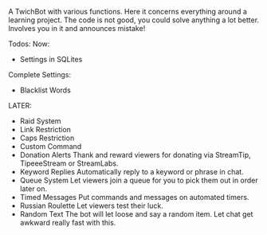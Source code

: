 A TwichBot with various functions. 
Here it concerns everything around a learning project. 
The code is not good, you could solve anything a lot better. 
Involves you in it and announces mistake!


Todos:
Now:
- Settings in SQLites

Complete Settings:
- Blacklist Words

LATER:
- Raid System
- Link Restriction
- Caps Restriction
- Custom Command 
- Donation Alerts Thank and reward viewers for donating via StreamTip, TipeeeStream or StreamLabs.
- Keyword Replies Automatically reply to a keyword or phrase in chat.
- Queue System Let viewers join a queue for you to pick them out in order later on.
- Timed Messages Put commands and messages on automated timers.
- Russian Roulette Let viewers test their luck.
- Random Text The bot will let loose and say a random item. Let chat get awkward really fast with this.
